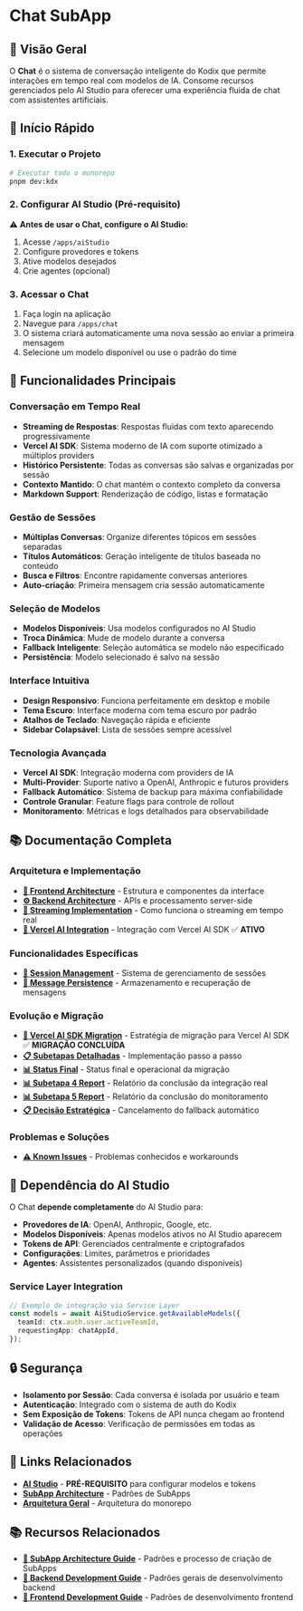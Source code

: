 # Chat SubApp

## 📖 Visão Geral

O **Chat** é o sistema de conversação inteligente do Kodix que permite interações em tempo real com modelos de IA. Consome recursos gerenciados pelo AI Studio para oferecer uma experiência fluida de chat com assistentes artificiais.

## 🚀 Início Rápido

### 1. Executar o Projeto

```bash
# Executar todo o monorepo
pnpm dev:kdx
```

### 2. Configurar AI Studio (Pré-requisito)

⚠️ **Antes de usar o Chat, configure o AI Studio:**

1. Acesse `/apps/aiStudio`
2. Configure provedores e tokens
3. Ative modelos desejados
4. Crie agentes (opcional)

### 3. Acessar o Chat

1. Faça login na aplicação
2. Navegue para `/apps/chat`
3. O sistema criará automaticamente uma nova sessão ao enviar a primeira mensagem
4. Selecione um modelo disponível ou use o padrão do time

## 🔧 Funcionalidades Principais

### Conversação em Tempo Real

- **Streaming de Respostas**: Respostas fluidas com texto aparecendo progressivamente
- **Vercel AI SDK**: Sistema moderno de IA com suporte otimizado a múltiplos providers
- **Histórico Persistente**: Todas as conversas são salvas e organizadas por sessão
- **Contexto Mantido**: O chat mantém o contexto completo da conversa
- **Markdown Support**: Renderização de código, listas e formatação

### Gestão de Sessões

- **Múltiplas Conversas**: Organize diferentes tópicos em sessões separadas
- **Títulos Automáticos**: Geração inteligente de títulos baseada no conteúdo
- **Busca e Filtros**: Encontre rapidamente conversas anteriores
- **Auto-criação**: Primeira mensagem cria sessão automaticamente

### Seleção de Modelos

- **Modelos Disponíveis**: Usa modelos configurados no AI Studio
- **Troca Dinâmica**: Mude de modelo durante a conversa
- **Fallback Inteligente**: Seleção automática se modelo não especificado
- **Persistência**: Modelo selecionado é salvo na sessão

### Interface Intuitiva

- **Design Responsivo**: Funciona perfeitamente em desktop e mobile
- **Tema Escuro**: Interface moderna com tema escuro por padrão
- **Atalhos de Teclado**: Navegação rápida e eficiente
- **Sidebar Colapsável**: Lista de sessões sempre acessível

### Tecnologia Avançada

- **Vercel AI SDK**: Integração moderna com providers de IA
- **Multi-Provider**: Suporte nativo a OpenAI, Anthropic e futuros providers
- **Fallback Automático**: Sistema de backup para máxima confiabilidade
- **Controle Granular**: Feature flags para controle de rollout
- **Monitoramento**: Métricas e logs detalhados para observabilidade

## 📚 Documentação Completa

### **Arquitetura e Implementação**

- **[📱 Frontend Architecture](./frontend-architecture.md)** - Estrutura e componentes da interface
- **[⚙️ Backend Architecture](./backend-architecture.md)** - APIs e processamento server-side
- **[🔄 Streaming Implementation](./streaming-implementation.md)** - Como funciona o streaming em tempo real
- **[🚀 Vercel AI Integration](./vercel-ai-integration.md)** - Integração com Vercel AI SDK ✅ **ATIVO**

### **Funcionalidades Específicas**

- **[💬 Session Management](./session-management.md)** - Sistema de gerenciamento de sessões
- **[💾 Message Persistence](./message-persistence.md)** - Armazenamento e recuperação de mensagens

### **Evolução e Migração**

- **[🚀 Vercel AI SDK Migration](./vercel-ai-sdk-migration.md)** - Estratégia de migração para Vercel AI SDK ✅ **MIGRAÇÃO CONCLUÍDA**
- **[📋 Subetapas Detalhadas](./vercel-ai-sdk-migration-steps.md)** - Implementação passo a passo
- **[📊 Status Final](./vercel-ai-migration-final-status.md)** - Status final e operacional da migração
- **[📊 Subetapa 4 Report](./subetapa-4-report.md)** - Relatório da conclusão da integração real
- **[📊 Subetapa 5 Report](./subetapa-5-report.md)** - Relatório da conclusão do monitoramento
- **[📋 Decisão Estratégica](./decisao-estrategica-fallback.md)** - Cancelamento do fallback automático

### **Problemas e Soluções**

- **[⚠️ Known Issues](./known-issues.md)** - Problemas conhecidos e workarounds

## 🔗 Dependência do AI Studio

O Chat **depende completamente** do AI Studio para:

- **Provedores de IA**: OpenAI, Anthropic, Google, etc.
- **Modelos Disponíveis**: Apenas modelos ativos no AI Studio aparecem
- **Tokens de API**: Gerenciados centralmente e criptografados
- **Configurações**: Limites, parâmetros e prioridades
- **Agentes**: Assistentes personalizados (quando disponíveis)

### Service Layer Integration

```typescript
// Exemplo de integração via Service Layer
const models = await AiStudioService.getAvailableModels({
  teamId: ctx.auth.user.activeTeamId,
  requestingApp: chatAppId,
});
```

## 🔒 Segurança

- **Isolamento por Sessão**: Cada conversa é isolada por usuário e team
- **Autenticação**: Integrado com o sistema de auth do Kodix
- **Sem Exposição de Tokens**: Tokens de API nunca chegam ao frontend
- **Validação de Acesso**: Verificação de permissões em todas as operações

## 🔗 Links Relacionados

- **[AI Studio](../ai-studio/README.md)** - **PRÉ-REQUISITO** para configurar modelos e tokens
- **[SubApp Architecture](../../architecture/subapp-architecture.md)** - Padrões de SubApps
- **[Arquitetura Geral](../../architecture/README.md)** - Arquitetura do monorepo

## 📚 Recursos Relacionados

- **[📐 SubApp Architecture Guide](../../architecture/subapp-architecture.md)** - Padrões e processo de criação de SubApps
- **[🔧 Backend Development Guide](../../architecture/backend-guide.md)** - Padrões gerais de desenvolvimento backend
- **[🎨 Frontend Development Guide](../../architecture/frontend-guide.md)** - Padrões de desenvolvimento frontend
